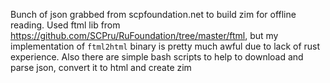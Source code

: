 Bunch of json grabbed from scpfoundation.net to build zim for offline reading.
Used ftml lib from https://github.com/SCPru/RuFoundation/tree/master/ftml, but my implementation of `ftml2html` binary is pretty much awful due to lack of rust experience.
Also there are simple bash scripts to help to download and parse json, convert it to html and create zim
